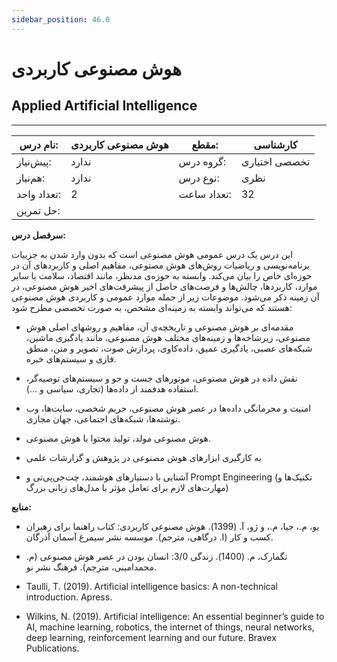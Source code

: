 ```yaml
---
sidebar_position: 46.0
---
```

# هوش مصنوعی کاربردی
## Applied Artificial Intelligence
_______________________________________________________________________________
| نام درس:    | هوش مصنوعی کاربردی | مقطع:       | کارشناسی      |
| ----------- | ------------------ | ----------- | ------------- |
| پیش‌نیاز:   | ندارد              | گروه درس:   | تخصصی اختیاری |
| هم‌نیاز:    | ندارد              | نوع درس:    | نظری          |
| تعداد واحد: | 2                  | تعداد ساعت: | 32            |
| حل تمرین:   |                    |             |               |

**سرفصل درس:**

این درس یک درس عمومی هوش مصنوعی است که بدون وارد شدن به جزییات برنامه‌نویسی و ریاضیات روش‌های هوش مصتوعی، مفاهیم اصلی و کاربردهای آن در حوزه‌ای خاص را بیان می‌کند. وابسته به حوزه‌ی مدنظر، مانند اقتصاد، سلامت یا سایر موارد، کاربردها، چالش‌ها و فرصت‌های حاصل از پیشرفت‌های اخیر هوش مصنوعی، در آن زمینه ذکر می‌شود. موضوعات زیر از جمله موارد عمومی و کاربردی هوش مصنوعی هستند که می‌تواند وابسته به زمینه‌ای مشخص، به صورت تخصصی مطرح شود:

- مقدمه‌ای بر هوش مصنوعی و تاریخچه‌ی آن، مفاهیم و روشهای اصلی هوش مصنوعی،‌  زیرشاخه‌ها و زمینه‌های مختلف هوش مصنوعی، مانند یادگیری ماشین، شبکه‌های عصبی، یادگیری عمیق، داده‌کاوی، پردازش صوت، تصویر و متن، منطق فازی و سیستم‌های خبره. 

- نقش داده در هوش مصنوعی، موتورهای جست و جو و سیستم‌های توصیه‌گر، استفاده هدفمند از داده‌ها (تجاری، سیاسی و …).

- امنیت و محرمانگی داده‌ها در عصر هوش مصنوعی،‌ حریم شخصی، سایت‌ها، وب نوشته‌ها، شبکه‌های اجتماعی، جهان مجازی.

- هوش مصنوعی مولد، تولید محتوا با هوش مصنوعی.

- به کارگیری ابزارهای هوش مصنوعی در پژوهش و گزارشات علمی

- آشنایی با دستیارهای هوشمند،  چت‌جی‌پی‌تی و Prompt Engineering (تکنیک‌ها و مهارت‌های لازم برای تعامل مؤثر با مدل‌های زبانی بزرگ)

**منابع:**

-	یو، م.، جیا، م.، و ژو، آ. (1399). هوش مصنوعی کاربردی: کتاب راهنما برای رهبران کسب و کار (ا. درگاهی، مترجم). موسسه نشر سیمرغ آسمان آذرگان.

-	تگمارک، م. (1400). زندگی 3/0: انسان بودن در عصر هوش مصنوعی (م. محمدامینی، مترجم). فرهنگ نشر نو. 

- Taulli, T. (2019). Artificial intelligence basics: A non-technical introduction. Apress. 

- Wilkins, N. (2019). Artificial intelligence: An essential beginner’s guide to AI, machine learning, robotics, the internet of things, neural networks, deep learning, reinforcement learning and our future. Bravex Publications.
